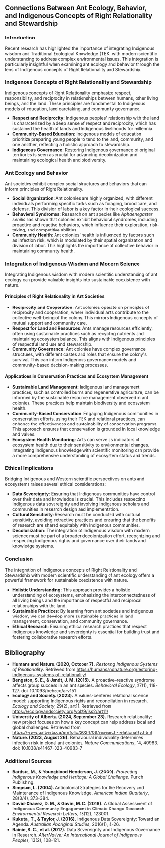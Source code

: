 ## Connections Between Ant Ecology, Behavior, and Indigenous Concepts of Right Relationality and Stewardship

### Introduction

Recent research has highlighted the importance of integrating Indigenous wisdom and Traditional Ecological Knowledge (TEK) with modern scientific understanding to address complex environmental issues. This integration is particularly insightful when examining ant ecology and behavior through the lens of Indigenous concepts of Right Relationality and Stewardship.

### Indigenous Concepts of Right Relationality and Stewardship

Indigenous concepts of Right Relationality emphasize respect, responsibility, and reciprocity in relationships between humans, other living beings, and the land. These principles are fundamental to Indigenous models of education, land caretaking, and community governance.

- **Respect and Reciprocity**: Indigenous peoples' relationship with the land is characterized by a deep sense of respect and reciprocity, which has sustained the health of lands and Indigenous livelihoods for millennia.
- **Community-Based Education**: Indigenous models of education prioritize preparing young people to tend to the land, community, and one another, reflecting a holistic approach to stewardship.
- **Indigenous Governance**: Restoring Indigenous governance of original territories is seen as crucial for advancing decolonization and maintaining ecological health and biodiversity.

### Ant Ecology and Behavior

Ant societies exhibit complex social structures and behaviors that can inform principles of Right Relationality.

- **Social Organization**: Ant colonies are highly organized, with different individuals performing specific tasks such as foraging, brood care, and defense. This division of labor is a key factor in their ecological success.
- **Behavioral Syndromes**: Research on ant species like *Aphaenogaster senilis* has shown that colonies exhibit behavioral syndromes, including proactive and reactive behaviors, which influence their exploration, risk-taking, and competitive abilities.
- **Community Health**: Ant colonies' health is influenced by factors such as infection risk, which is modulated by their spatial organization and division of labor. This highlights the importance of collective behavior in maintaining community health.

### Integration of Indigenous Wisdom and Modern Science

Integrating Indigenous wisdom with modern scientific understanding of ant ecology can provide valuable insights into sustainable coexistence with nature.

#### Principles of Right Relationality in Ant Societies

- **Reciprocity and Cooperation**: Ant colonies operate on principles of reciprocity and cooperation, where individual ants contribute to the collective well-being of the colony. This mirrors Indigenous concepts of mutual support and community care.
- **Respect for Land and Resources**: Ants manage resources efficiently, often using sustainable practices such as recycling nutrients and maintaining ecosystem balance. This aligns with Indigenous principles of respectful land use and stewardship.
- **Community Governance**: Ant colonies have complex governance structures, with different castes and roles that ensure the colony's survival. This can inform Indigenous governance models and community-based decision-making processes.

#### Applications in Conservation Practices and Ecosystem Management

- **Sustainable Land Management**: Indigenous land management practices, such as controlled burns and regenerative agriculture, can be informed by the sustainable resource management observed in ant colonies. These practices help maintain biodiversity and ecosystem health.
- **Community-Based Conservation**: Engaging Indigenous communities in conservation efforts, using their TEK and relational practices, can enhance the effectiveness and sustainability of conservation programs. This approach ensures that conservation is grounded in local knowledge and values.
- **Ecosystem Health Monitoring**: Ants can serve as indicators of ecosystem health due to their sensitivity to environmental changes. Integrating Indigenous knowledge with scientific monitoring can provide a more comprehensive understanding of ecosystem status and trends.

### Ethical Implications

Bridging Indigenous and Western scientific perspectives on ants and ecosystems raises several ethical considerations:

- **Data Sovereignty**: Ensuring that Indigenous communities have control over their data and knowledge is crucial. This includes respecting Indigenous data sovereignty and involving Indigenous scholars and communities in research design and implementation.
- **Cultural Sensitivity**: Research must be conducted with cultural sensitivity, avoiding extractive practices and ensuring that the benefits of research are shared equitably with Indigenous communities.
- **Decolonization**: The integration of Indigenous wisdom with modern science must be part of a broader decolonization effort, recognizing and respecting Indigenous rights and governance over their lands and knowledge systems.

### Conclusion

The integration of Indigenous concepts of Right Relationality and Stewardship with modern scientific understanding of ant ecology offers a powerful framework for sustainable coexistence with nature.

- **Holistic Understanding**: This approach provides a holistic understanding of ecosystems, emphasizing the interconnectedness of all living beings and the importance of respectful and reciprocal relationships with the land.
- **Sustainable Practices**: By learning from ant societies and Indigenous wisdom, we can develop more sustainable practices in land management, conservation, and community governance.
- **Ethical Research**: Ensuring ethical research practices that respect Indigenous knowledge and sovereignty is essential for building trust and fostering collaborative research efforts.

## Bibliography

- **Humans and Nature. (2020, October 7).** *Restoring Indigenous Systems of Relationality*. Retrieved from https://humansandnature.org/restoring-indigenous-systems-of-relationality/
- **Bengston, S. E., & Jandt, J. M. (2015).** A proactive–reactive syndrome affects group success in an ant species. *Behavioral Ecology*, 27(1), 118-127. doi: 10.1093/beheco/arv151
- **Ecology and Society. (2023).** A values-centered relational science model: supporting Indigenous rights and reconciliation in research. *Ecology and Society*, 29(2), art11. Retrieved from https://ecologyandsociety.org/vol29/iss2/art11/
- **University of Alberta. (2024, September 23).** Research relationality: new project focuses on how a key concept can help address local and global challenges. Retrieved from https://www.ualberta.ca/en/folio/2024/09/research-relationality.html
- **Nature. (2023, August 26).** Behavioural individuality determines infection risk in clonal ant colonies. *Nature Communications*, 14, 40983. doi: 10.1038/s41467-023-40983-7

### Additional Sources

- **Battiste, M., & Youngblood Henderson, J. (2000).** *Protecting Indigenous Knowledge and Heritage: A Global Challenge*. Purich Publishing.
- **Simpson, L. (2004).** Anticolonial Strategies for the Recovery and Maintenance of Indigenous Knowledge. *American Indian Quarterly*, 28(3/4), 373-384.
- **David-Chavez, D. M., & Gavin, M. C. (2018).** A Global Assessment of Indigenous Community Engagement in Climate Change Research. *Environmental Research Letters*, 13(12), 123001.
- **Kukutai, T., & Taylor, J. (2016).** Indigenous Data Sovereignty: Toward an Agenda. *Australian Aboriginal Studies*, 2016(1), 4-26.
- **Rainie, S. C., et al. (2017).** Data Sovereignty and Indigenous Governance in Research. *AlterNative: An International Journal of Indigenous Peoples*, 13(2), 108-121.